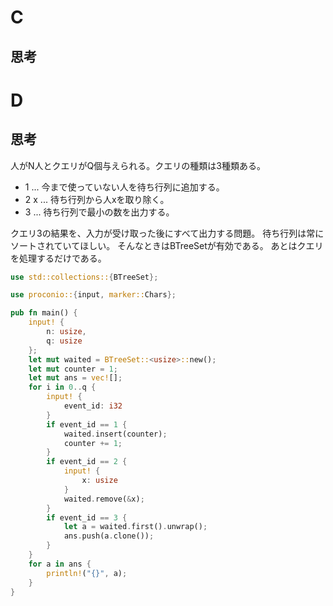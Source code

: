 # C
## 思考

# D
## 思考
人がN人とクエリがQ個与えられる。クエリの種類は3種類ある。

- 1 ... 今まで使っていない人を待ち行列に追加する。
- 2 x ... 待ち行列から人xを取り除く。
- 3 ... 待ち行列で最小の数を出力する。

クエリ3の結果を、入力が受け取った後にすべて出力する問題。
待ち行列は常にソートされていてほしい。
そんなときはBTreeSetが有効である。
あとはクエリを処理するだけである。

```rust
use std::collections::{BTreeSet};

use proconio::{input, marker::Chars};

pub fn main() {
    input! {
        n: usize,
        q: usize
    };
    let mut waited = BTreeSet::<usize>::new();
    let mut counter = 1;
    let mut ans = vec![];
    for i in 0..q {
        input! {
            event_id: i32
        }
        if event_id == 1 {
            waited.insert(counter);
            counter += 1;
        }
        if event_id == 2 {
            input! {
                x: usize
            }
            waited.remove(&x);
        }
        if event_id == 3 {
            let a = waited.first().unwrap();
            ans.push(a.clone());
        }
    }
    for a in ans {
        println!("{}", a);
    }
}
```